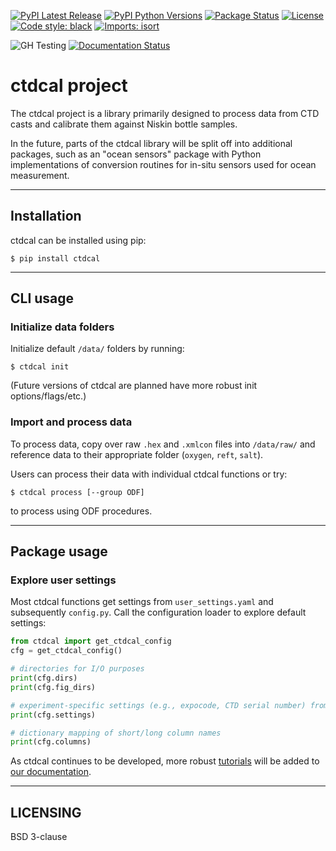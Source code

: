 [![PyPI Latest Release](https://img.shields.io/pypi/v/ctdcal.svg)](https://pypi.org/project/ctdcal/)
[![PyPI Python Versions](https://img.shields.io/pypi/pyversions/ctdcal.svg)](https://pypi.org/project/ctdcal/)
[![Package Status](https://img.shields.io/pypi/status/ctdcal.svg)](https://pypi.org/project/ctdcal/)
[![License](https://img.shields.io/pypi/l/ctdcal.svg)](https://github.com/cchdo/ctdcal/blob/master/LICENSE.md)
[![Code style: black](https://img.shields.io/badge/code%20style-black-000000.svg)](https://github.com/ambv/black)
[![Imports: isort](https://img.shields.io/badge/%20imports-isort-%231674b1?style=flat&labelColor=ef8336)](https://pycqa.github.io/isort/)


![GH Testing](https://github.com/cchdo/ctdcal/actions/workflows/run-tests.yml/badge.svg)
[![Documentation Status](https://readthedocs.org/projects/ctdcal/badge/?version=latest)](https://ctdcal.readthedocs.io/en/latest/?badge=latest)

# ctdcal project

The ctdcal project is a library primarily designed to process data from CTD casts and calibrate
them against Niskin bottle samples.

In the future, parts of the ctdcal library will be split off into additional packages,
such as an "ocean sensors" package with Python implementations of conversion routines
for in-situ sensors used for ocean measurement.

---

## Installation
ctdcal can be installed using pip:

```
$ pip install ctdcal
```

---

## CLI usage
### Initialize data folders
Initialize default `/data/` folders by running:

```
$ ctdcal init
```

(Future versions of ctdcal are planned have more robust init options/flags/etc.)

### Import and process data
To process data, copy over raw `.hex` and `.xmlcon` files into `/data/raw/` and reference data to their appropriate folder (`oxygen`, `reft`, `salt`).

Users can process their data with individual ctdcal functions or try:

```
$ ctdcal process [--group ODF]
```

to process using ODF procedures.

---

## Package usage
### Explore user settings
Most ctdcal functions get settings from `user_settings.yaml` and subsequently `config.py`. Call the configuration loader to explore default settings:

```py
from ctdcal import get_ctdcal_config
cfg = get_ctdcal_config()

# directories for I/O purposes
print(cfg.dirs)
print(cfg.fig_dirs)

# experiment-specific settings (e.g., expocode, CTD serial number) from user_settings.yaml
print(cfg.settings)

# dictionary mapping of short/long column names
print(cfg.columns)
```

As ctdcal continues to be developed, more robust [tutorials](https://ctdcal.readthedocs.io/en/latest/tutorials.html) will be added to [our documentation](https://ctdcal.readthedocs.io/en/latest/).

---

## LICENSING
BSD 3-clause
